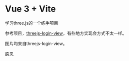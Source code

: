 # Vue 3 + Vite

学习three.js的一个练手项目

参考项目，[threejs-login-view](https://github.com/Yanzengyong/threejs-login-view)，有些地方实现会方式不太一样。

图片均来自threejs-login-view。

感恩
